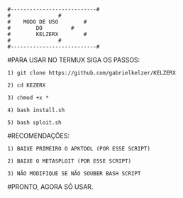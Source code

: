 
    #---------------------------#
	#			    #
	#	 MODO DE USO	    #
	#	     DO		    #
	#        KELZERX	    #
	#			    #
	#---------------------------#


#PARA USAR NO TERMUX SIGA OS PASSOS:

	1) git clone https://github.com/gabrielkelzer/KELZERX
	
	2) cd KEZERX

	3) chmod +x *

	4) bash install.sh

	5) bash sploit.sh



#RECOMENDAÇÕES:

	1) BAIXE PRIMEIRO O APKTOOL (POR ESSE SCRIPT)

	2) BAIXE O METASPLOIT (POR ESSE SCRIPT)

	3) NÃO MODIFIQUE SE NÃO SOUBER BASH SCRIPT


#PRONTO, AGORA SÓ USAR. 

